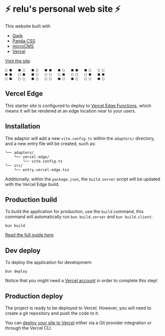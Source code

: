 # ⚡️ relu's personal web site ⚡️

This website built with

- [Qwik](https://qwik.builder.io)
- [Panda CSS](https://panda-css.com)
- [microCMS](https://microcms.io)
- [Vercel](https://vercel.com)

[Visit the site](https://relu.nexus)

```
□ ■   ■ □   ■ □   ■ ■   ■ □   ■ ■   ■ □   □ □
■ ■   □ ■   ■ □   □ □   □ ■   □ □   □ ■   ■ ■
□ ■   □ □   ■ □   □ □   ■ □   ■ □   □ □   ■ □
```

## Vercel Edge

This starter site is configured to deploy to [Vercel Edge Functions](https://vercel.com/docs/concepts/functions/edge-functions), which means it will be rendered at an edge location near to your users.

## Installation

The adaptor will add a new `vite.config.ts` within the `adapters/` directory, and a new entry file will be created, such as:

```
└── adapters/
    └── vercel-edge/
        └── vite.config.ts
└── src/
    └── entry.vercel-edge.tsx
```

Additionally, within the `package.json`, the `build.server` script will be updated with the Vercel Edge build.

## Production build

To build the application for production, use the `build` command, this command will automatically run `bun build.server` and `bun build.client`:

```shell
bun build
```

[Read the full guide here](https://github.com/BuilderIO/qwik/blob/main/starters/adapters/vercel-edge/README.md)

## Dev deploy

To deploy the application for development:

```shell
bun deploy
```

Notice that you might need a [Vercel account](https://docs.Vercel.com/get-started/) in order to complete this step!

## Production deploy

The project is ready to be deployed to Vercel. However, you will need to create a git repository and push the code to it.

You can [deploy your site to Vercel](https://vercel.com/docs/concepts/deployments/overview) either via a Git provider integration or through the Vercel CLI.

